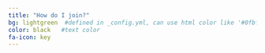 ```yaml
---
title: "How do I join?"
bg: lightgreen  #defined in _config.yml, can use html color like '#0fbfcf'
color: black   #text color
fa-icon: key
---
```


<!-- Change the width and height values to suit you best -->
<div class="typeform-widget" data-url="https://witchat.typeform.com/to/s5RLl3" data-text="WITchat Invite Request" style="width:100%;height:500px;"></div>
<script>(function(){var qs,js,q,s,d=document,gi=d.getElementById,ce=d.createElement,gt=d.getElementsByTagName,id='typef_orm',b='https://s3-eu-west-1.amazonaws.com/share.typeform.com/';if(!gi.call(d,id)){js=ce.call(d,'script');js.id=id;js.src=b+'widget.js';q=gt.call(d,'script')[0];q.parentNode.insertBefore(js,q)}})()</script>